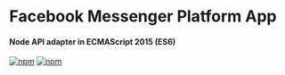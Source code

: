 # Facebook Messenger Platform App

#### Node API adapter in ECMAScript 2015 (ES6)

[![npm](https://img.shields.io/npm/v/npm.svg)](https://www.npmjs.com/package/queue-function-api) [![npm](https://cafedev.vn/wp-content/uploads/2020/07/cafedev_queue_c.png)](https://www.npmjs.com/package/queue-function-api)
